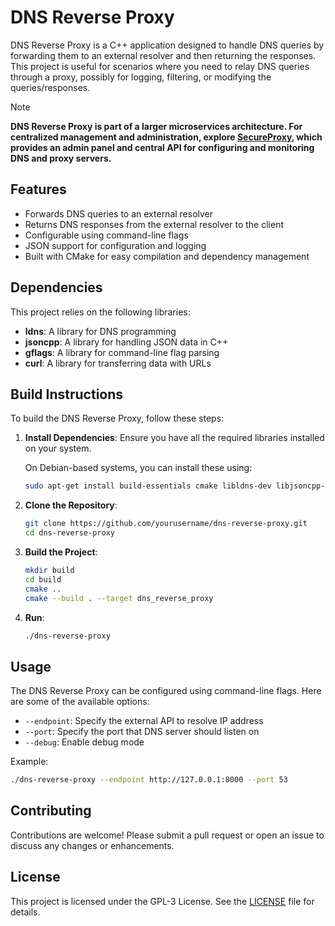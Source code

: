 # DNS Reverse Proxy

DNS Reverse Proxy is a C++ application designed to handle DNS queries by forwarding them to an external resolver and then returning the responses. This project is useful for scenarios where you need to relay DNS queries through a proxy, possibly for logging, filtering, or modifying the queries/responses.

> [!NOTE]  
> **DNS Reverse Proxy is part of a larger microservices architecture. For centralized management and administration, explore [SecureProxy](https://github.com/a1383n/secure-proxy), which provides an admin panel and central API for configuring and monitoring DNS and proxy servers.**

## Features

- Forwards DNS queries to an external resolver
- Returns DNS responses from the external resolver to the client
- Configurable using command-line flags
- JSON support for configuration and logging
- Built with CMake for easy compilation and dependency management

## Dependencies

This project relies on the following libraries:

- **ldns**: A library for DNS programming
- **jsoncpp**: A library for handling JSON data in C++
- **gflags**: A library for command-line flag parsing
- **curl**: A library for transferring data with URLs

## Build Instructions

To build the DNS Reverse Proxy, follow these steps:

1. **Install Dependencies**: Ensure you have all the required libraries installed on your system.

   On Debian-based systems, you can install these using:
   ```sh
   sudo apt-get install build-essentials cmake libldns-dev libjsoncpp-dev libgflags-dev libcurl4-openssl-dev
   ```

2. **Clone the Repository**:
   ```sh
   git clone https://github.com/yourusername/dns-reverse-proxy.git
   cd dns-reverse-proxy
   ```

3. **Build the Project**:
   ```sh
   mkdir build
   cd build
   cmake ..
   cmake --build . --target dns_reverse_proxy
   ```
4. **Run**:
   ```sh
   ./dns-reverse-proxy
   ```

## Usage

The DNS Reverse Proxy can be configured using command-line flags. Here are some of the available options:

- `--endpoint`: Specify the external API to resolve IP address
- `--port`: Specify the port that DNS server should listen on
- `--debug`: Enable debug mode

Example:
```sh
./dns-reverse-proxy --endpoint http://127.0.0.1:8000 --port 53
```

## Contributing

Contributions are welcome! Please submit a pull request or open an issue to discuss any changes or enhancements.

## License

This project is licensed under the GPL-3 License. See the [LICENSE](LICENSE) file for details.
